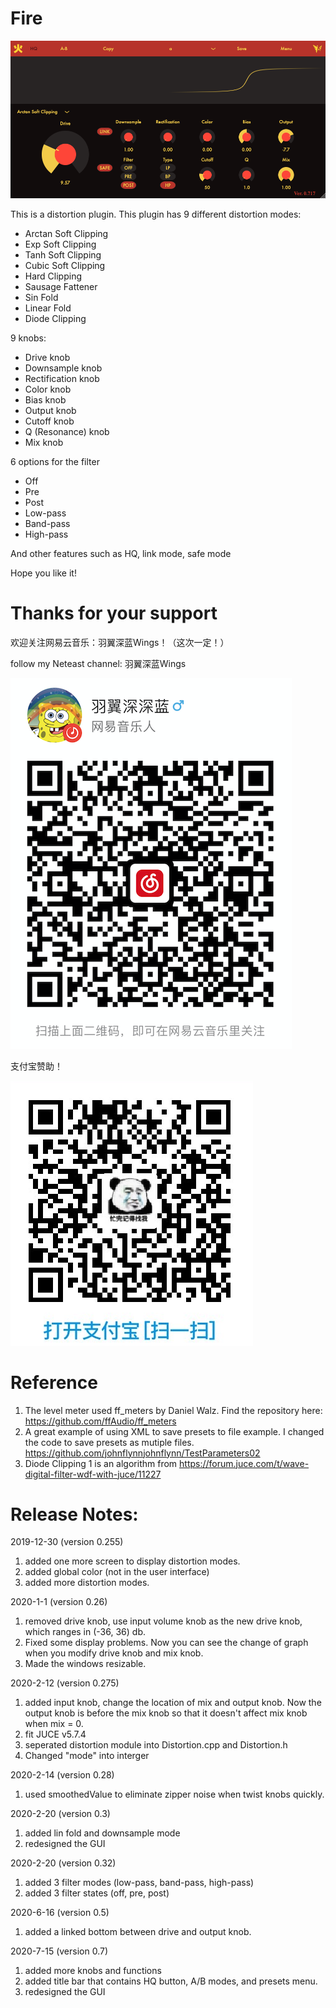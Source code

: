 # Fire
![Alt text](Fire.png?raw=true "Title")

 This is a distortion plugin.
 This plugin has 9 different distortion modes:
 - Arctan Soft Clipping
 - Exp Soft Clipping
 - Tanh Soft Clipping
 - Cubic Soft Clipping
 - Hard Clipping
 - Sausage Fattener
 - Sin Fold
 - Linear Fold
 - Diode Clipping
 
 
9 knobs:
 - Drive knob
 - Downsample knob
 - Rectification knob
 - Color knob
 - Bias knob
 - Output knob
 - Cutoff knob
 - Q (Resonance) knob
 - Mix knob
 
 
6 options for the filter
 - Off
 - Pre
 - Post
 - Low-pass
 - Band-pass
 - High-pass
 
 And other features such as HQ, link mode, safe mode
 
Hope you like it!

# Thanks for your support
欢迎关注网易云音乐：羽翼深蓝Wings！（这次一定！）

follow my Neteast channel: 羽翼深蓝Wings

![image](neteast.png)

支付宝赞助！

![image](alipay.png)

# Reference
1. The level meter used ff_meters by Daniel Walz.
Find the repository here: https://github.com/ffAudio/ff_meters
2. A great example of using XML to save presets to file example. I changed the code to save presets as mutiple files.
https://github.com/johnflynnjohnflynn/TestParameters02
3. Diode Clipping 1 is an algorithm from https://forum.juce.com/t/wave-digital-filter-wdf-with-juce/11227

# Release Notes:

2019-12-30 (version 0.255)
1. added one more screen to display distortion modes.
2. added global color (not in the user interface)
3. added more distortion modes.

2020-1-1 (version 0.26)
1. removed drive knob, use input volume knob as the new drive knob, which ranges in (-36, 36) db.
2. Fixed some display problems. Now you can see the change of graph when you modify drive knob and mix knob.
3. Made the windows resizable.

2020-2-12 (version 0.275)
1. added input knob, change the location of mix and output knob. Now the output knob is before the mix knob so that it doesn't affect mix knob when mix = 0.
2. fit JUCE v5.7.4
3. seperated distortion module into Distortion.cpp and Distortion.h
4. Changed "mode" into interger

2020-2-14 (version 0.28)
1. used smoothedValue to eliminate zipper noise when twist knobs quickly.

2020-2-20 (version 0.3)
1. added lin fold and downsample mode
2. redesigned the GUI

2020-2-20 (version 0.32)
1. added 3 filter modes (low-pass, band-pass, high-pass)
2. added 3 filter states (off, pre, post)

2020-6-16 (version 0.5)
1. added a linked bottom between drive and output knob.

2020-7-15 (version 0.7)
1. added more knobs and functions
2. added title bar that contains HQ button, A/B modes, and presets menu.
3. redesigned the GUI
